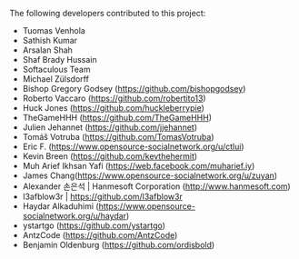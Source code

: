 The following developers contributed to this project:

* Tuomas Venhola
* Sathish Kumar
* Arsalan Shah
* Shaf Brady Hussain
* Softaculous Team
* Michael Zülsdorff
* Bishop Gregory Godsey (https://github.com/bishopgodsey)
* Roberto Vaccaro (https://github.com/robertito13)
* Huck Jones (https://github.com/huckleberrypie)
* TheGameHHH (https://github.com/TheGameHHH)
* Julien Jehannet (https://github.com/jjehannet)
* Tomáš Votruba (https://github.com/TomasVotruba)
* Eric F. (https://www.opensource-socialnetwork.org/u/ctlui)
* Kevin Breen (https://github.com/kevthehermit)
* Muh Arief Ikhsan Yafi (https://web.facebook.com/muharief.iy)
* James Chang(https://www.opensource-socialnetwork.org/u/zuyan)
* Alexander 손은석 | Hanmesoft Corporation (http://www.hanmesoft.com)
* l3afblow3r | https://github.com/l3afblow3r
* Haydar Alkaduhimi (https://www.opensource-socialnetwork.org/u/haydar)
* ystartgo (https://github.com/ystartgo)
* AntzCode (https://github.com/AntzCode)
* Benjamin Oldenburg (https://github.com/ordisbold)
